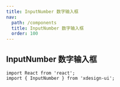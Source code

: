 ```yaml
---
title: InputNumber 数字输入框
nav:
  path: /components
  title: InputNumber 数字输入框
  order: 100
---
```


## InputNumber 数字输入框

```tsx
import React from 'react';
import { InputNumber } from 'xdesign-ui';
```
